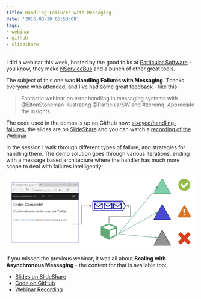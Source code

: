 ```yaml
---
title: Handling Failures with Messaging
date: '2015-08-20 06:53:08'
tags:
- webinar
- github
- slideshare
---
```


I did a webinar this week, hosted by the good folks at [Particular Software](http://particular.net) - you know, they make [NServiceBus](http://particular.net/nservicebus) and a bunch of other great tools.

The subject of this one was **Handling Failures with Messaging**. Thanks everyone who attended, and I've had some great feedback - like this:

> Fantastic webinar on error handling in messaging systems with @EltonStoneman illustrating @ParticularSW and #zeromq. Appreciate the insights

The code used in the demos is up on GitHub now: [sixeyed/handling-failures](https://github.com/sixeyed/handling-failures), the slides are on [SlideShare](http://www.slideshare.net/sixeyed/handling-failures-with-messaging) and you can watch a [recording of the Webinar](http://particular.net/webinar/handling-failures-with-messaging)

In the session I walk through different types of failure, and strategies for handling them. The demo solution goes through various iterations, ending with a message based architecture where the handler has much more scope to deal with failures intelligently:

![Handling Failure with Messaging](/content/images/2015/08/faliure-v3.png)

If you missed the previous webinar, it was all about **Scaling with Asynchronous Messaging** - the content for that is available too:

- [Slides on SlideShare](http://www.slideshare.net/sixeyed/scaling-with-asynchronous-messaging)
- [Code on GitHub](https://github.com/sixeyed/going-async)
- [Webinar Recording](http://fast.wistia.net/embed/iframe/asrogvtfdt?canonicalUrl=https%3A%2F%2Fparticular-1.wistia.com%2Fmedias%2Fasrogvtfdt&canonicalTitle=Scaling%20with%20Asynchronous%20Messaging%20-%20particular-1)
<!--kg-card-end: markdown-->